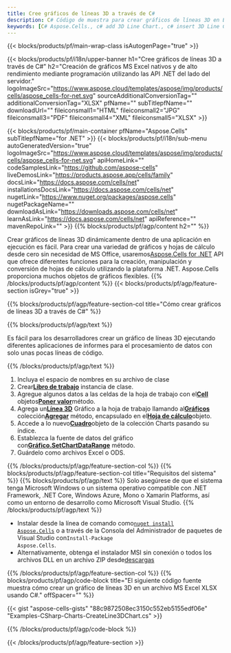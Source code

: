 ```yaml
---
title: Cree gráficos de líneas 3D a través de C#
description: C# Código de muestra para crear gráficos de líneas 3D en Excel usando la biblioteca .NET. Utilice este código para crear un gráfico de líneas 3D en MS Excel dentro de VB.NET, Asp.NET o cualquier aplicación basada en .NET.
keywords: [C# Aspose.Cells., c# add 3D Line Chart., c# insert 3D Line Chart., c# create 3D Line Chart., c# add Line3D Chart., c# insert Line3D Chart., c# create Line3D Chart]
---
```

{{< blocks/products/pf/main-wrap-class isAutogenPage="true" >}}

{{< blocks/products/pf/i18n/upper-banner h1="Cree gráficos de líneas 3D a través de C#" h2="Creación de gráficos MS Excel nativos y de alto rendimiento mediante programación utilizando las API .NET del lado del servidor." logoImageSrc="https://www.aspose.cloud/templates/aspose/img/products/cells/aspose_cells-for-net.svg" sourceAdditionalConversionTag="" additionalConversionTag="XLSX" pfName="" subTitlepfName="" downloadUrl="" fileiconsmall1="HTML" fileiconsmall2="JPG" fileiconsmall3="PDF" fileiconsmall4="XML" fileiconsmall5="XLSX" >}}

{{< blocks/products/pf/main-container pfName="Aspose.Cells" subTitlepfName="for .NET" >}}
{{< blocks/products/pf/i18n/sub-menu autoGeneratedVersion="true" logoImageSrc="https://www.aspose.cloud/templates/aspose/img/products/cells/aspose_cells-for-net.svg" apiHomeLink="" codeSamplesLink="https://github.com/aspose-cells" liveDemosLink="https://products.aspose.app/cells/family" docsLink="https://docs.aspose.com/cells/net" installationsDocsLink="https://docs.aspose.com/cells/net" nugetLink="https://www.nuget.org/packages/aspose.cells" nugetPackageName="" downloadAsLink="https://downloads.aspose.com/cells/net" learnAsLink="https://docs.aspose.com/cells/net" apiReference="" mavenRepoLink="" >}}
{{% blocks/products/pf/agp/content h2="" %}}

Crear gráficos de líneas 3D dinámicamente dentro de una aplicación en ejecución es fácil. Para crear una variedad de gráficos y hojas de cálculo desde cero sin necesidad de MS Office, usaremos[Aspose.Cells for .NET](https://products.aspose.com/cells/net) API que ofrece diferentes funciones para la creación, manipulación y conversión de hojas de cálculo utilizando la plataforma .NET. Aspose.Cells proporciona muchos objetos de gráficos flexibles.
{{% /blocks/products/pf/agp/content %}}
{{< blocks/products/pf/agp/feature-section isGrey="true" >}}

{{% blocks/products/pf/agp/feature-section-col title="Cómo crear gráficos de líneas 3D a través de C#" %}}

{{% blocks/products/pf/agp/text %}}

Es fácil para los desarrolladores crear un gráfico de líneas 3D ejecutando diferentes aplicaciones de informes para el procesamiento de datos con solo unas pocas líneas de código.

{{% /blocks/products/pf/agp/text %}}

1. Incluya el espacio de nombres en su archivo de clase
1.  Crear[**Libro de trabajo**](https://reference.aspose.com/cells/net/aspose.cells/workbook) instancia de clase.
1.  Agregue algunos datos a las celdas de la hoja de trabajo con el[**Cell**](https://reference.aspose.com/cells/net/aspose.cells/cell) objetos[**Poner valor**](https://reference.aspose.com/cells/net/aspose.cells/cell/methods/putvalue/index)método.
1.  Agrega un[**Línea 3D**](https://reference.aspose.com/cells/net/aspose.cells.charts/charttype) Gráfico a la hoja de trabajo llamando al[**Gráficos**](https://reference.aspose.com/cells/net/aspose.cells.charts/chartcollection) colección[**Agregar**](https://reference.aspose.com/cells/net/aspose.cells.charts/chartcollection/methods/add) método, encapsulado en el[**Hoja de cálculo**](https://reference.aspose.com/cells/net/aspose.cells/worksheet)objeto.
1.  Accede a lo nuevo[**Cuadro**](https://reference.aspose.com/cells/net/aspose.cells.charts/chart)objeto de la colección Charts pasando su índice.
1.  Establezca la fuente de datos del gráfico con[**Gráfico.SetChartDataRange**](https://https://reference.aspose.com/cells/net/aspose.cells.charts/chart/methods/setchartdatarange) método.
1. Guárdelo como archivos Excel o ODS.

{{% /blocks/products/pf/agp/feature-section-col %}}
{{% blocks/products/pf/agp/feature-section-col title="Requisitos del sistema" %}}
{{% blocks/products/pf/agp/text %}}
Solo asegúrese de que el sistema tenga Microsoft Windows o un sistema operativo compatible con .NET Framework, .NET Core, Windows Azure, Mono o Xamarin Platforms, así como un entorno de desarrollo como Microsoft Visual Studio.
{{% /blocks/products/pf/agp/text %}}
-  Instalar desde la línea de comando como<code><a href="https://downloads.aspose.com/cells/net">nuget install Aspose.Cells</a></code> o a través de la Consola del Administrador de paquetes de Visual Studio con<code>Install-Package Aspose.Cells</code>.
-  Alternativamente, obtenga el instalador MSI sin conexión o todos los archivos DLL en un archivo ZIP desde<a href="https://downloads.aspose.com/cells/net">descargas</a>

{{% /blocks/products/pf/agp/feature-section-col %}}
{{% blocks/products/pf/agp/code-block title="El siguiente código fuente muestra cómo crear un gráfico de líneas 3D en un archivo MS Excel XLSX usando C#." offSpacer="" %}}

{{< gist "aspose-cells-gists" "88c9872508ec3150c552eb5155edf06e" "Examples-CSharp-Charts-CreateLine3DChart.cs" >}}

{{% /blocks/products/pf/agp/code-block %}}

{{< /blocks/products/pf/agp/feature-section >}}

<!-- aboutfile Starts -->
